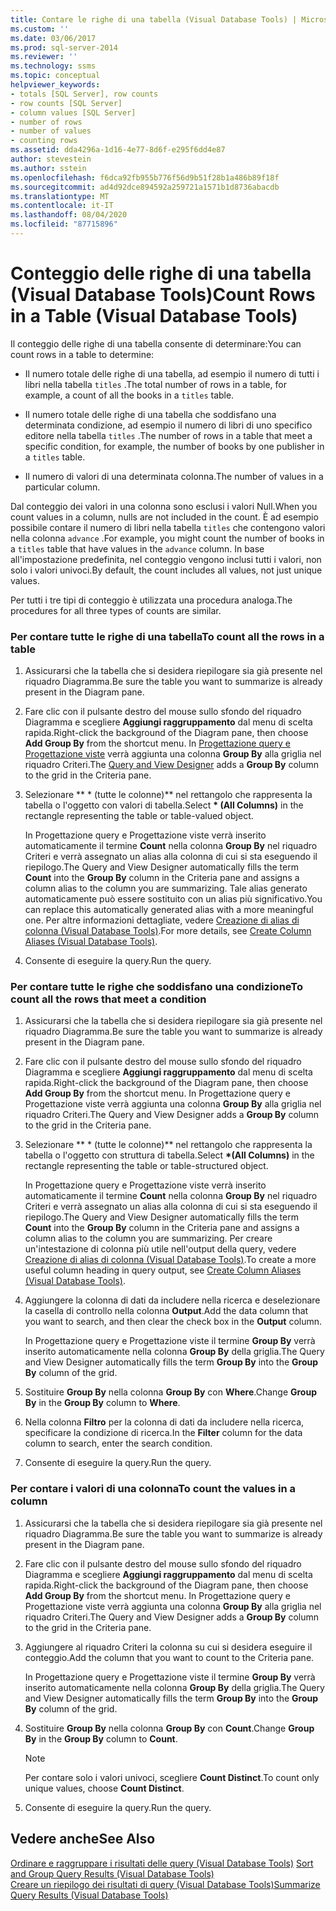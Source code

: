 ```yaml
---
title: Contare le righe di una tabella (Visual Database Tools) | Microsoft Docs
ms.custom: ''
ms.date: 03/06/2017
ms.prod: sql-server-2014
ms.reviewer: ''
ms.technology: ssms
ms.topic: conceptual
helpviewer_keywords:
- totals [SQL Server], row counts
- row counts [SQL Server]
- column values [SQL Server]
- number of rows
- number of values
- counting rows
ms.assetid: dda4296a-1d16-4e77-8d6f-e295f6dd4e87
author: stevestein
ms.author: sstein
ms.openlocfilehash: f6dca92fb955b776f56d9b51f28b1a486b89f18f
ms.sourcegitcommit: ad4d92dce894592a259721a1571b1d8736abacdb
ms.translationtype: MT
ms.contentlocale: it-IT
ms.lasthandoff: 08/04/2020
ms.locfileid: "87715896"
---
```

# <a name="count-rows-in-a-table-visual-database-tools"></a><span data-ttu-id="22e6d-102">Conteggio delle righe di una tabella (Visual Database Tools)</span><span class="sxs-lookup"><span data-stu-id="22e6d-102">Count Rows in a Table (Visual Database Tools)</span></span>
  <span data-ttu-id="22e6d-103">Il conteggio delle righe di una tabella consente di determinare:</span><span class="sxs-lookup"><span data-stu-id="22e6d-103">You can count rows in a table to determine:</span></span>  
  
-   <span data-ttu-id="22e6d-104">Il numero totale delle righe di una tabella, ad esempio il numero di tutti i libri nella tabella `titles` .</span><span class="sxs-lookup"><span data-stu-id="22e6d-104">The total number of rows in a table, for example, a count of all the books in a `titles` table.</span></span>  
  
-   <span data-ttu-id="22e6d-105">Il numero totale delle righe di una tabella che soddisfano una determinata condizione, ad esempio il numero di libri di uno specifico editore nella tabella `titles` .</span><span class="sxs-lookup"><span data-stu-id="22e6d-105">The number of rows in a table that meet a specific condition, for example, the number of books by one publisher in a `titles` table.</span></span>  
  
-   <span data-ttu-id="22e6d-106">Il numero di valori di una determinata colonna.</span><span class="sxs-lookup"><span data-stu-id="22e6d-106">The number of values in a particular column.</span></span>  
  
 <span data-ttu-id="22e6d-107">Dal conteggio dei valori in una colonna sono esclusi i valori Null.</span><span class="sxs-lookup"><span data-stu-id="22e6d-107">When you count values in a column, nulls are not included in the count.</span></span> <span data-ttu-id="22e6d-108">È ad esempio possibile contare il numero di libri nella tabella `titles` che contengono valori nella colonna `advance` .</span><span class="sxs-lookup"><span data-stu-id="22e6d-108">For example, you might count the number of books in a `titles` table that have values in the `advance` column.</span></span> <span data-ttu-id="22e6d-109">In base all'impostazione predefinita, nel conteggio vengono inclusi tutti i valori, non solo i valori univoci.</span><span class="sxs-lookup"><span data-stu-id="22e6d-109">By default, the count includes all values, not just unique values.</span></span>  
  
 <span data-ttu-id="22e6d-110">Per tutti i tre tipi di conteggio è utilizzata una procedura analoga.</span><span class="sxs-lookup"><span data-stu-id="22e6d-110">The procedures for all three types of counts are similar.</span></span>  
  
### <a name="to-count-all-the-rows-in-a-table"></a><span data-ttu-id="22e6d-111">Per contare tutte le righe di una tabella</span><span class="sxs-lookup"><span data-stu-id="22e6d-111">To count all the rows in a table</span></span>  
  
1.  <span data-ttu-id="22e6d-112">Assicurarsi che la tabella che si desidera riepilogare sia già presente nel riquadro Diagramma.</span><span class="sxs-lookup"><span data-stu-id="22e6d-112">Be sure the table you want to summarize is already present in the Diagram pane.</span></span>  
  
2.  <span data-ttu-id="22e6d-113">Fare clic con il pulsante destro del mouse sullo sfondo del riquadro Diagramma e scegliere **Aggiungi raggruppamento** dal menu di scelta rapida.</span><span class="sxs-lookup"><span data-stu-id="22e6d-113">Right-click the background of the Diagram pane, then choose **Add Group By** from the shortcut menu.</span></span> <span data-ttu-id="22e6d-114">In [Progettazione query e Progettazione viste](visual-database-tools.md) verrà aggiunta una colonna **Group By** alla griglia nel riquadro Criteri.</span><span class="sxs-lookup"><span data-stu-id="22e6d-114">The [Query and View Designer](visual-database-tools.md) adds a **Group By** column to the grid in the Criteria pane.</span></span>  
  
3.  <span data-ttu-id="22e6d-115">Selezionare \*\* \* (tutte le colonne)\*\* nel rettangolo che rappresenta la tabella o l'oggetto con valori di tabella.</span><span class="sxs-lookup"><span data-stu-id="22e6d-115">Select **\* (All Columns)** in the rectangle representing the table or table-valued object.</span></span>  
  
     <span data-ttu-id="22e6d-116">In Progettazione query e Progettazione viste verrà inserito automaticamente il termine **Count** nella colonna **Group By** nel riquadro Criteri e verrà assegnato un alias alla colonna di cui si sta eseguendo il riepilogo.</span><span class="sxs-lookup"><span data-stu-id="22e6d-116">The Query and View Designer automatically fills the term **Count** into the **Group By** column in the Criteria pane and assigns a column alias to the column you are summarizing.</span></span> <span data-ttu-id="22e6d-117">Tale alias generato automaticamente può essere sostituito con un alias più significativo.</span><span class="sxs-lookup"><span data-stu-id="22e6d-117">You can replace this automatically generated alias with a more meaningful one.</span></span> <span data-ttu-id="22e6d-118">Per altre informazioni dettagliate, vedere [Creazione di alias di colonna &#40;Visual Database Tools&#41;](create-column-aliases-visual-database-tools.md).</span><span class="sxs-lookup"><span data-stu-id="22e6d-118">For more details, see [Create Column Aliases &#40;Visual Database Tools&#41;](create-column-aliases-visual-database-tools.md).</span></span>  
  
4.  <span data-ttu-id="22e6d-119">Consente di eseguire la query.</span><span class="sxs-lookup"><span data-stu-id="22e6d-119">Run the query.</span></span>  
  
### <a name="to-count-all-the-rows-that-meet-a-condition"></a><span data-ttu-id="22e6d-120">Per contare tutte le righe che soddisfano una condizione</span><span class="sxs-lookup"><span data-stu-id="22e6d-120">To count all the rows that meet a condition</span></span>  
  
1.  <span data-ttu-id="22e6d-121">Assicurarsi che la tabella che si desidera riepilogare sia già presente nel riquadro Diagramma.</span><span class="sxs-lookup"><span data-stu-id="22e6d-121">Be sure the table you want to summarize is already present in the Diagram pane.</span></span>  
  
2.  <span data-ttu-id="22e6d-122">Fare clic con il pulsante destro del mouse sullo sfondo del riquadro Diagramma e scegliere **Aggiungi raggruppamento** dal menu di scelta rapida.</span><span class="sxs-lookup"><span data-stu-id="22e6d-122">Right-click the background of the Diagram pane, then choose **Add Group By** from the shortcut menu.</span></span> <span data-ttu-id="22e6d-123">In Progettazione query e Progettazione viste verrà aggiunta una colonna **Group By** alla griglia nel riquadro Criteri.</span><span class="sxs-lookup"><span data-stu-id="22e6d-123">The Query and View Designer adds a **Group By** column to the grid in the Criteria pane.</span></span>  
  
3.  <span data-ttu-id="22e6d-124">Selezionare \*\* \* (tutte le colonne)\*\* nel rettangolo che rappresenta la tabella o l'oggetto con struttura di tabella.</span><span class="sxs-lookup"><span data-stu-id="22e6d-124">Select **\*(All Columns)** in the rectangle representing the table or table-structured object.</span></span>  
  
     <span data-ttu-id="22e6d-125">In Progettazione query e Progettazione viste verrà inserito automaticamente il termine **Count** nella colonna **Group By** nel riquadro Criteri e verrà assegnato un alias alla colonna di cui si sta eseguendo il riepilogo.</span><span class="sxs-lookup"><span data-stu-id="22e6d-125">The Query and View Designer automatically fills the term **Count** into the **Group By** column in the Criteria pane and assigns a column alias to the column you are summarizing.</span></span> <span data-ttu-id="22e6d-126">Per creare un'intestazione di colonna più utile nell'output della query, vedere [Creazione di alias di colonna &#40;Visual Database Tools&#41;](create-column-aliases-visual-database-tools.md).</span><span class="sxs-lookup"><span data-stu-id="22e6d-126">To create a more useful column heading in query output, see [Create Column Aliases &#40;Visual Database Tools&#41;](create-column-aliases-visual-database-tools.md).</span></span>  
  
4.  <span data-ttu-id="22e6d-127">Aggiungere la colonna di dati da includere nella ricerca e deselezionare la casella di controllo nella colonna **Output**.</span><span class="sxs-lookup"><span data-stu-id="22e6d-127">Add the data column that you want to search, and then clear the check box in the **Output** column.</span></span>  
  
     <span data-ttu-id="22e6d-128">In Progettazione query e Progettazione viste il termine **Group By** verrà inserito automaticamente nella colonna **Group By** della griglia.</span><span class="sxs-lookup"><span data-stu-id="22e6d-128">The Query and View Designer automatically fills the term **Group By** into the **Group By** column of the grid.</span></span>  
  
5.  <span data-ttu-id="22e6d-129">Sostituire **Group By** nella colonna **Group By** con **Where**.</span><span class="sxs-lookup"><span data-stu-id="22e6d-129">Change **Group By** in the **Group By** column to **Where**.</span></span>  
  
6.  <span data-ttu-id="22e6d-130">Nella colonna **Filtro** per la colonna di dati da includere nella ricerca, specificare la condizione di ricerca.</span><span class="sxs-lookup"><span data-stu-id="22e6d-130">In the **Filter** column for the data column to search, enter the search condition.</span></span>  
  
7.  <span data-ttu-id="22e6d-131">Consente di eseguire la query.</span><span class="sxs-lookup"><span data-stu-id="22e6d-131">Run the query.</span></span>  
  
### <a name="to-count-the-values-in-a-column"></a><span data-ttu-id="22e6d-132">Per contare i valori di una colonna</span><span class="sxs-lookup"><span data-stu-id="22e6d-132">To count the values in a column</span></span>  
  
1.  <span data-ttu-id="22e6d-133">Assicurarsi che la tabella che si desidera riepilogare sia già presente nel riquadro Diagramma.</span><span class="sxs-lookup"><span data-stu-id="22e6d-133">Be sure the table you want to summarize is already present in the Diagram pane.</span></span>  
  
2.  <span data-ttu-id="22e6d-134">Fare clic con il pulsante destro del mouse sullo sfondo del riquadro Diagramma e scegliere **Aggiungi raggruppamento** dal menu di scelta rapida.</span><span class="sxs-lookup"><span data-stu-id="22e6d-134">Right-click the background of the Diagram pane, then choose **Add Group By** from the shortcut menu.</span></span> <span data-ttu-id="22e6d-135">In Progettazione query e Progettazione viste verrà aggiunta una colonna **Group By** alla griglia nel riquadro Criteri.</span><span class="sxs-lookup"><span data-stu-id="22e6d-135">The Query and View Designer adds a **Group By** column to the grid in the Criteria pane.</span></span>  
  
3.  <span data-ttu-id="22e6d-136">Aggiungere al riquadro Criteri la colonna su cui si desidera eseguire il conteggio.</span><span class="sxs-lookup"><span data-stu-id="22e6d-136">Add the column that you want to count to the Criteria pane.</span></span>  
  
     <span data-ttu-id="22e6d-137">In Progettazione query e Progettazione viste il termine **Group By** verrà inserito automaticamente nella colonna **Group By** della griglia.</span><span class="sxs-lookup"><span data-stu-id="22e6d-137">The Query and View Designer automatically fills the term **Group By** into the **Group By** column of the grid.</span></span>  
  
4.  <span data-ttu-id="22e6d-138">Sostituire **Group By** nella colonna **Group By** con **Count**.</span><span class="sxs-lookup"><span data-stu-id="22e6d-138">Change **Group By** in the **Group By** column to **Count**.</span></span>  
  
    > [!NOTE]  
    >  <span data-ttu-id="22e6d-139">Per contare solo i valori univoci, scegliere **Count Distinct**.</span><span class="sxs-lookup"><span data-stu-id="22e6d-139">To count only unique values, choose **Count Distinct**.</span></span>  
  
5.  <span data-ttu-id="22e6d-140">Consente di eseguire la query.</span><span class="sxs-lookup"><span data-stu-id="22e6d-140">Run the query.</span></span>  
  
## <a name="see-also"></a><span data-ttu-id="22e6d-141">Vedere anche</span><span class="sxs-lookup"><span data-stu-id="22e6d-141">See Also</span></span>  
 <span data-ttu-id="22e6d-142">[Ordinare e raggruppare i risultati delle query &#40;Visual Database Tools&#41;](sort-and-group-query-results-visual-database-tools.md) </span><span class="sxs-lookup"><span data-stu-id="22e6d-142">[Sort and Group Query Results &#40;Visual Database Tools&#41;](sort-and-group-query-results-visual-database-tools.md) </span></span>  
 [<span data-ttu-id="22e6d-143">Creare un riepilogo dei risultati di query &#40;Visual Database Tools&#41;</span><span class="sxs-lookup"><span data-stu-id="22e6d-143">Summarize Query Results &#40;Visual Database Tools&#41;</span></span>](summarize-query-results-visual-database-tools.md)  
  
  

